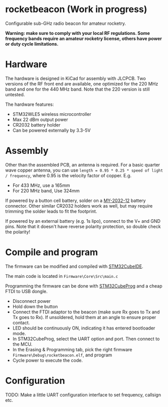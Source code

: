# rocketbeacon (Work in progress)
Configurable sub-GHz radio beacon for amateur rocketry.

**Warning: make sure to comply with your local RF regulations. Some frequency bands require an amateur rocketry license, others have power or duty cycle limitations.**

# Hardware
The hardware is designed in KiCad for assembly with JLCPCB. Two versions of the RF front end are available, one optimized for the 220 MHz band and one for the 440 MHz band. Note that the 220 version is still untested.

The hardware features:

* STM32WLE5 wireless microcontroller
* Max 22 dBm output power
* CR2032 battery holder
* Can be powered externally by 3.3-5V

# Assembly
Other than the assembled PCB, an antenna is required. For a basic quarter wave copper antenna, you can use `length = 0.95 * 0.25 * speed of light / frequency`, where 0.95 is the velocity factor of copper. E.g.

* For 433 MHz, use a 165mm
* For 220 MHz band, Use 324mm

If powered by a button cell battery, solder on a [MY-2032-12](https://www.lcsc.com/product-detail/Battery-Connectors_MYOUNG-MY-2032-12_C964833.html) battery connector. Other similar CR2032 holders work as well, but may require trimming the solder leads to fit the footprint.

If powered by an external battery (e.g. 1s lipo), connect to the V+ and GND pins. Note that it doesn't have reverse polarity protection, so double check the polarity!


# Compile and program
The firmware can be modified and compiled with [STM32CubeIDE](https://www.st.com/en/development-tools/stm32cubeide.html).

The main code is located in `Firmware\Core\Src\main.c`

Programming the firmware can be done with [STM32CubeProg](https://www.st.com/en/development-tools/stm32cubeprog.html) and a cheap FTDI to USB dongle.

* Disconnect power
* Hold down the button
* Connect the FTDI adaptor to the beacon (make sure Rx goes to Tx and Tx goes to Rx). If unsoldered, hold them at an angle to ensure proper contact.
* LED should be continuously ON, indicating it has entered bootloader mode.
* In STM32CubeProg, select the UART option and port. Then connect to the MCU.
* In the Erasing & Programming tab, pick the right firmware `Firmware\Debug\rocketbeacon.elf`, and program
* Cycle power to execute the code.


# Configuration
TODO: Make a little UART configuration interface to set frequency, callsign etc.